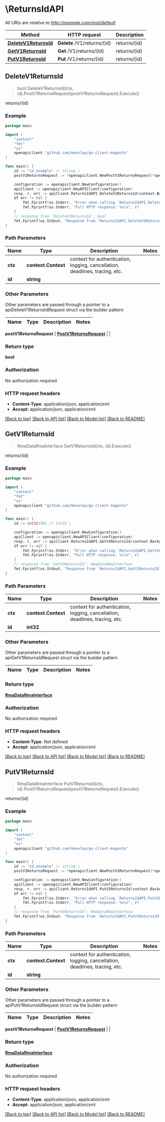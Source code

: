 # \ReturnsIdAPI

All URIs are relative to *http://example.com/rest/default*

Method | HTTP request | Description
------------- | ------------- | -------------
[**DeleteV1ReturnsId**](ReturnsIdAPI.md#DeleteV1ReturnsId) | **Delete** /V1/returns/{id} | returns/{id}
[**GetV1ReturnsId**](ReturnsIdAPI.md#GetV1ReturnsId) | **Get** /V1/returns/{id} | returns/{id}
[**PutV1ReturnsId**](ReturnsIdAPI.md#PutV1ReturnsId) | **Put** /V1/returns/{id} | returns/{id}



## DeleteV1ReturnsId

> bool DeleteV1ReturnsId(ctx, id).PostV1ReturnsRequest(postV1ReturnsRequest).Execute()

returns/{id}



### Example

```go
package main

import (
	"context"
	"fmt"
	"os"
	openapiclient "github.com/Hevelop/go-client-magento"
)

func main() {
	id := "id_example" // string | 
	postV1ReturnsRequest := *openapiclient.NewPostV1ReturnsRequest(*openapiclient.NewRmaDataRmaInterface("IncrementId_example", int32(123), int32(123), "OrderIncrementId_example", int32(123), int32(123), "DateRequested_example", "CustomerCustomEmail_example", []openapiclient.RmaDataItemInterface{*openapiclient.NewRmaDataItemInterface(int32(123), int32(123), int32(123), int32(123), int32(123), int32(123), int32(123), "Reason_example", "Condition_example", "Resolution_example", "Status_example")}, "Status_example", []openapiclient.RmaDataCommentInterface{*openapiclient.NewRmaDataCommentInterface("Comment_example", int32(123), "CreatedAt_example", int32(123), false, false, "Status_example", false)}, []openapiclient.RmaDataTrackInterface{*openapiclient.NewRmaDataTrackInterface(int32(123), int32(123), "TrackNumber_example", "CarrierTitle_example", "CarrierCode_example")})) // PostV1ReturnsRequest |  (optional)

	configuration := openapiclient.NewConfiguration()
	apiClient := openapiclient.NewAPIClient(configuration)
	resp, r, err := apiClient.ReturnsIdAPI.DeleteV1ReturnsId(context.Background(), id).PostV1ReturnsRequest(postV1ReturnsRequest).Execute()
	if err != nil {
		fmt.Fprintf(os.Stderr, "Error when calling `ReturnsIdAPI.DeleteV1ReturnsId``: %v\n", err)
		fmt.Fprintf(os.Stderr, "Full HTTP response: %v\n", r)
	}
	// response from `DeleteV1ReturnsId`: bool
	fmt.Fprintf(os.Stdout, "Response from `ReturnsIdAPI.DeleteV1ReturnsId`: %v\n", resp)
}
```

### Path Parameters


Name | Type | Description  | Notes
------------- | ------------- | ------------- | -------------
**ctx** | **context.Context** | context for authentication, logging, cancellation, deadlines, tracing, etc.
**id** | **string** |  | 

### Other Parameters

Other parameters are passed through a pointer to a apiDeleteV1ReturnsIdRequest struct via the builder pattern


Name | Type | Description  | Notes
------------- | ------------- | ------------- | -------------

 **postV1ReturnsRequest** | [**PostV1ReturnsRequest**](PostV1ReturnsRequest.md) |  | 

### Return type

**bool**

### Authorization

No authorization required

### HTTP request headers

- **Content-Type**: application/json, application/xml
- **Accept**: application/json, application/xml

[[Back to top]](#) [[Back to API list]](../README.md#documentation-for-api-endpoints)
[[Back to Model list]](../README.md#documentation-for-models)
[[Back to README]](../README.md)


## GetV1ReturnsId

> RmaDataRmaInterface GetV1ReturnsId(ctx, id).Execute()

returns/{id}



### Example

```go
package main

import (
	"context"
	"fmt"
	"os"
	openapiclient "github.com/Hevelop/go-client-magento"
)

func main() {
	id := int32(56) // int32 | 

	configuration := openapiclient.NewConfiguration()
	apiClient := openapiclient.NewAPIClient(configuration)
	resp, r, err := apiClient.ReturnsIdAPI.GetV1ReturnsId(context.Background(), id).Execute()
	if err != nil {
		fmt.Fprintf(os.Stderr, "Error when calling `ReturnsIdAPI.GetV1ReturnsId``: %v\n", err)
		fmt.Fprintf(os.Stderr, "Full HTTP response: %v\n", r)
	}
	// response from `GetV1ReturnsId`: RmaDataRmaInterface
	fmt.Fprintf(os.Stdout, "Response from `ReturnsIdAPI.GetV1ReturnsId`: %v\n", resp)
}
```

### Path Parameters


Name | Type | Description  | Notes
------------- | ------------- | ------------- | -------------
**ctx** | **context.Context** | context for authentication, logging, cancellation, deadlines, tracing, etc.
**id** | **int32** |  | 

### Other Parameters

Other parameters are passed through a pointer to a apiGetV1ReturnsIdRequest struct via the builder pattern


Name | Type | Description  | Notes
------------- | ------------- | ------------- | -------------


### Return type

[**RmaDataRmaInterface**](RmaDataRmaInterface.md)

### Authorization

No authorization required

### HTTP request headers

- **Content-Type**: Not defined
- **Accept**: application/json, application/xml

[[Back to top]](#) [[Back to API list]](../README.md#documentation-for-api-endpoints)
[[Back to Model list]](../README.md#documentation-for-models)
[[Back to README]](../README.md)


## PutV1ReturnsId

> RmaDataRmaInterface PutV1ReturnsId(ctx, id).PostV1ReturnsRequest(postV1ReturnsRequest).Execute()

returns/{id}



### Example

```go
package main

import (
	"context"
	"fmt"
	"os"
	openapiclient "github.com/Hevelop/go-client-magento"
)

func main() {
	id := "id_example" // string | 
	postV1ReturnsRequest := *openapiclient.NewPostV1ReturnsRequest(*openapiclient.NewRmaDataRmaInterface("IncrementId_example", int32(123), int32(123), "OrderIncrementId_example", int32(123), int32(123), "DateRequested_example", "CustomerCustomEmail_example", []openapiclient.RmaDataItemInterface{*openapiclient.NewRmaDataItemInterface(int32(123), int32(123), int32(123), int32(123), int32(123), int32(123), int32(123), "Reason_example", "Condition_example", "Resolution_example", "Status_example")}, "Status_example", []openapiclient.RmaDataCommentInterface{*openapiclient.NewRmaDataCommentInterface("Comment_example", int32(123), "CreatedAt_example", int32(123), false, false, "Status_example", false)}, []openapiclient.RmaDataTrackInterface{*openapiclient.NewRmaDataTrackInterface(int32(123), int32(123), "TrackNumber_example", "CarrierTitle_example", "CarrierCode_example")})) // PostV1ReturnsRequest |  (optional)

	configuration := openapiclient.NewConfiguration()
	apiClient := openapiclient.NewAPIClient(configuration)
	resp, r, err := apiClient.ReturnsIdAPI.PutV1ReturnsId(context.Background(), id).PostV1ReturnsRequest(postV1ReturnsRequest).Execute()
	if err != nil {
		fmt.Fprintf(os.Stderr, "Error when calling `ReturnsIdAPI.PutV1ReturnsId``: %v\n", err)
		fmt.Fprintf(os.Stderr, "Full HTTP response: %v\n", r)
	}
	// response from `PutV1ReturnsId`: RmaDataRmaInterface
	fmt.Fprintf(os.Stdout, "Response from `ReturnsIdAPI.PutV1ReturnsId`: %v\n", resp)
}
```

### Path Parameters


Name | Type | Description  | Notes
------------- | ------------- | ------------- | -------------
**ctx** | **context.Context** | context for authentication, logging, cancellation, deadlines, tracing, etc.
**id** | **string** |  | 

### Other Parameters

Other parameters are passed through a pointer to a apiPutV1ReturnsIdRequest struct via the builder pattern


Name | Type | Description  | Notes
------------- | ------------- | ------------- | -------------

 **postV1ReturnsRequest** | [**PostV1ReturnsRequest**](PostV1ReturnsRequest.md) |  | 

### Return type

[**RmaDataRmaInterface**](RmaDataRmaInterface.md)

### Authorization

No authorization required

### HTTP request headers

- **Content-Type**: application/json, application/xml
- **Accept**: application/json, application/xml

[[Back to top]](#) [[Back to API list]](../README.md#documentation-for-api-endpoints)
[[Back to Model list]](../README.md#documentation-for-models)
[[Back to README]](../README.md)

